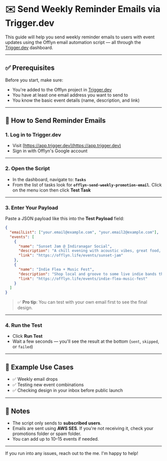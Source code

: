 

# ✉️ Send Weekly Reminder Emails via Trigger.dev

This guide will help you send weekly reminder emails to users with event updates using the Offlyn email automation script — all through the [Trigger.dev](https://app.trigger.dev) dashboard.

---

## ✅ Prerequisites

Before you start, make sure:

* You're added to the Offlyn project in [Trigger.dev](https://app.trigger.dev)
* You have at least one email address you want to send to
* You know the basic event details (name, description, and link)

---

## 🚀 How to Send Reminder Emails

### 1. **Log in to Trigger.dev**

* Visit [https://app.trigger.dev](https://app.trigger.dev)
* Sign in with Offlyn's Google account

---

### 2. **Open the Script**

* In the dashboard, navigate to:
  **`Tasks`**
* From the list of tasks look for
  **`offlyn-send-weekly-promotion-email`**. Click on the menu icon then click **Test Task**

---

### 3. **Enter Your Payload**

Paste a JSON payload like this into the **Test Payload** field:

```json
{
  "emailList": ["your.email@example.com", "your.email2@example.com"],
  "events": [
    {
      "name": "Sunset Jam @ Indiranagar Social",
      "description": "A chill evening with acoustic vibes, great food, and better people.",
      "link": "https://offlyn.life/events/sunset-jam"
    },
    {
      "name": "Indie Flea + Music Fest",
      "description": "Shop local and groove to some live indie bands this Sunday!",
      "link": "https://offlyn.life/events/indie-flea-music-fest"
    }
  ]
}
```

> ✅ **Pro tip**: You can test with your own email first to see the final design.

---

### 4. **Run the Test**

* Click **Run Test**
* Wait a few seconds — you'll see the result at the bottom (`sent`, `skipped`, or `failed`)

---

## 🧪 Example Use Cases

* ✅ Weekly email drops
* ✅ Testing new event combinations
* ✅ Checking design in your inbox before public launch

---

## 🛑 Notes

* The script only sends to **subscribed users**.
* Emails are sent using **AWS SES**. If you're not receiving it, check your promotions folder or spam folder.
* You can add up to 10–15 events if needed.

---

If you run into any issues, reach out to the me. I'm happy to help!


